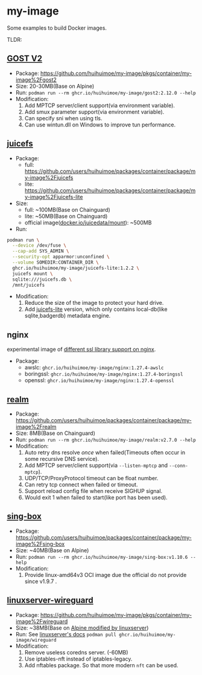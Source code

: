 # my-image

Some examples to build Docker images.

TLDR:

## [GOST V2](https://v2.gost.run/en/)

- Package: <https://github.com/huihuimoe/my-image/pkgs/container/my-image%2Fgost2>
- Size: 20-30MB(Base on Alpine)
- Run: `podman run --rm ghcr.io/huihuimoe/my-image/gost2:2.12.0 --help`
- Modification:
  1. Add MPTCP server/client support(via environment variable).
  2. Add smux parameter support(via environment variable).
  3. Can specify sni when using tls.
  4. Can use wintun.dll on Windows to improve tun performance.

## [juicefs](https://github.com/juicedata/juicefs)

- Package:
  - full: <https://github.com/users/huihuimoe/packages/container/package/my-image%2Fjuicefs>
  - lite: <https://github.com/users/huihuimoe/packages/container/package/my-image%2Fjuicefs-lite>
- Size:
  - full: ~100MB(Base on Chainguard)
  - lite: ~50MB(Base on Chainguard)
  - official image([docker.io/juicedata/mount](https://hub.docker.com/r/juicedata/mount)): ~500MB
- Run:

```bash
podman run \
  --device /dev/fuse \
  --cap-add SYS_ADMIN \
  --security-opt apparmor:unconfined \
  --volume SOMEDIR:CONTAINER_DIR \
  ghcr.io/huihuimoe/my-image/juicefs-lite:1.2.2 \
  juicefs mount \
  sqlite:///juicefs.db \
  /mnt/juicefs
```

- Modification:
  1. Reduce the size of the image to protect your hard drive.
  2. Add [juicefs-lite](https://github.com/juicedata/juicefs/blob/main/Makefile#L30) version, which only contains local-db(like sqlite,badgerdb) metadata engine.

## nginx

experimental image of [different ssl library support on nginx](https://github.com/huihuimoe/my-scripts).
- Package:
  - awslc: `ghcr.io/huihuimoe/my-image/nginx:1.27.4-awslc`
  - boringssl: `ghcr.io/huihuimoe/my-image/nginx:1.27.4-boringssl`
  - openssl: `ghcr.io/huihuimoe/my-image/nginx:1.27.4-openssl`

## [realm](https://github.com/zhboner/realm)

- Package: <https://github.com/users/huihuimoe/packages/container/package/my-image%2Frealm>
- Size: 8MB(Base on Chainguard)
- Run: `podman run --rm ghcr.io/huihuimoe/my-image/realm:v2.7.0 --help`
- Modification:
  1. Auto retry dns resolve *once* when failed(Timeouts often occur in some recursive DNS service).
  2. Add MPTCP server/client support(via `--listen-mptcp` and `--conn-mptcp`).
  3. UDP/TCP/ProxyProtocol timeout can be float number.
  4. Can retry tcp connect when failed or timeout.
  5. Support reload config file when receive SIGHUP signal.
  6. Would exit 1 when failed to start(like port has been used).

## [sing-box](https://github.com/SagerNet/sing-box)

- Package: <https://github.com/users/huihuimoe/packages/container/package/my-image%2Fsing-box>
- Size: ~40MB(Base on Alpine)
- Run: `podman run --rm ghcr.io/huihuimoe/my-image/sing-box:v1.10.6 --help`
- Modification:
  1. Provide linux-amd64v3 OCI image due the official do not provide since v1.9.7 .

## [linuxserver-wireguard](https://github.com/linuxserver/docker-wireguard)

- Package: <https://github.com/huihuimoe/my-image/pkgs/container/my-image%2Fwireguard>
- Size: ~38MB(Base on [Alpine modified by linuxserver](https://github.com/linuxserver/docker-baseimage-alpine))
- Run: See [linuxserver's docs](https://github.com/linuxserver/docker-wireguard?tab=readme-ov-file#usage) `podman pull ghcr.io/huihuimoe/my-image/wireguard`
- Modification:
  1. Remove useless coredns server. (-60MB)
  2. Use iptables-nft instead of iptables-legacy.
  3. Add nftables package. So that more modern `nft` can be used.

